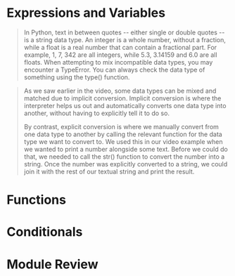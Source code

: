 # Expressions and Variables

> In Python, text in between quotes -- either single or double quotes -- is a string data type. An integer is a whole number, without a fraction, while a float is a real number that can contain a fractional part. For example, 1, 7, 342 are all integers, while 5.3, 3.14159 and 6.0 are all floats. When attempting to mix incompatible data types, you may encounter a TypeError. You can always check the data type of something using the type() function.

>As we saw earlier in the video, some data types can be mixed and matched due to implicit conversion. Implicit conversion is where the interpreter helps us out and automatically converts one data type into another, without having to explicitly tell it to do so.
>
>By contrast, explicit conversion is where we manually convert from one data type to another by calling the relevant function for the data type we want to convert to. We used this in our video example when we wanted to print a number alongside some text. Before we could do that, we needed to call the str() function to convert the number into a string. Once the number was explicitly converted to a string, we could join it with the rest of our textual string and print the result.
# Functions

# Conditionals

# Module Review
